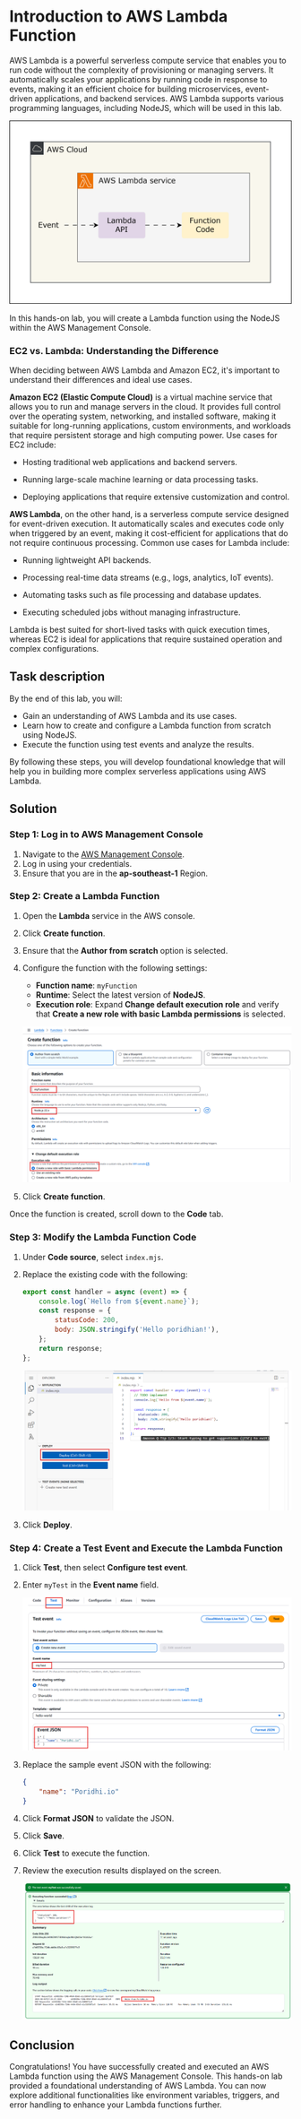 # **Introduction to AWS Lambda Function**

AWS Lambda is a powerful serverless compute service that enables you to run code without the complexity of provisioning or managing servers. It automatically scales your applications by running code in response to events, making it an efficient choice for building microservices, event-driven applications, and backend services. AWS Lambda supports various programming languages, including NodeJS, which will be used in this lab.

![](./images/1.svg)

In this hands-on lab, you will create a Lambda function using the NodeJS within the AWS Management Console. 


### EC2 vs. Lambda: Understanding the Difference

When deciding between AWS Lambda and Amazon EC2, it's important to understand their differences and ideal use cases.

**Amazon EC2 (Elastic Compute Cloud)** is a virtual machine service that allows you to run and manage servers in the cloud. It provides full control over the operating system, networking, and installed software, making it suitable for long-running applications, custom environments, and workloads that require persistent storage and high computing power. Use cases for EC2 include:

- Hosting traditional web applications and backend servers.

- Running large-scale machine learning or data processing tasks.

- Deploying applications that require extensive customization and control.

**AWS Lambda**, on the other hand, is a serverless compute service designed for event-driven execution. It automatically scales and executes code only when triggered by an event, making it cost-efficient for applications that do not require continuous processing. Common use cases for Lambda include:

- Running lightweight API backends.

- Processing real-time data streams (e.g., logs, analytics, IoT events).

- Automating tasks such as file processing and database updates.

- Executing scheduled jobs without managing infrastructure.

Lambda is best suited for short-lived tasks with quick execution times, whereas EC2 is ideal for applications that require sustained operation and complex configurations.

## Task description

By the end of this lab, you will:
- Gain an understanding of AWS Lambda and its use cases.
- Learn how to create and configure a Lambda function from scratch using NodeJS.
- Execute the function using test events and analyze the results.


By following these steps, you will develop foundational knowledge that will help you in building more complex serverless applications using AWS Lambda.






## Solution

### Step 1: Log in to AWS Management Console
1. Navigate to the [AWS Management Console](https://aws.amazon.com/console/).
2. Log in using your credentials.
3. Ensure that you are in the **ap-southeast-1** Region.

### Step 2: Create a Lambda Function
1. Open the **Lambda** service in the AWS console.
2. Click **Create function**.
3. Ensure that the **Author from scratch** option is selected.
4. Configure the function with the following settings:
   - **Function name**: `myFunction`
   - **Runtime**: Select the latest version of **NodeJS**.
   - **Execution role**: Expand **Change default execution role** and verify that **Create a new role with basic Lambda permissions** is selected.
        
    ![alt text](./images/image.png)

5. Click **Create function**.

Once the function is created, scroll down to the **Code** tab.

### Step 3: Modify the Lambda Function Code
1. Under **Code source**, select `index.mjs`.
2. Replace the existing code with the following:

    ```js
    export const handler = async (event) => {
        console.log(`Hello from ${event.name}`);
        const response = {
            statusCode: 200,
            body: JSON.stringify('Hello poridhian!'),
        };
        return response;
    };
    ```

    ![alt text](./images/image-1.png)
3. Click **Deploy**.

### Step 4: Create a Test Event and Execute the Lambda Function
1. Click **Test**, then select **Configure test event**.
2. Enter `myTest` in the **Event name** field.

    ![alt text](./images/image-2.png)

3. Replace the sample event JSON with the following:

    ```json
    {
        "name": "Poridhi.io"
    }
    ```
4. Click **Format JSON** to validate the JSON.
5. Click **Save**.
6. Click **Test** to execute the function.
7. Review the execution results displayed on the screen.

    ![alt text](./images/image-3.png)




## Conclusion
Congratulations! You have successfully created and executed an AWS Lambda function using the AWS Management Console. This hands-on lab provided a foundational understanding of AWS Lambda. You can now explore additional functionalities like environment variables, triggers, and error handling to enhance your Lambda functions further.


